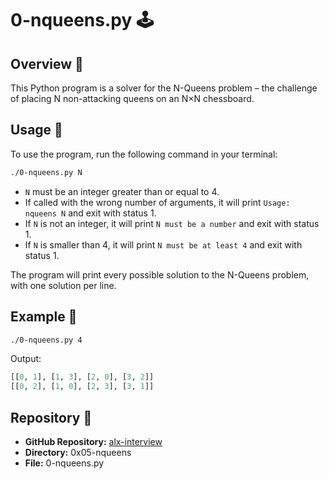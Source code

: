 # 0-nqueens.py 🕹️

## Overview 🚀

This Python program is a solver for the N-Queens problem – the challenge of placing N non-attacking queens on an N×N chessboard.

## Usage 🤖

To use the program, run the following command in your terminal:

```bash
./0-nqueens.py N
```

- `N` must be an integer greater than or equal to 4.
- If called with the wrong number of arguments, it will print `Usage: nqueens N` and exit with status 1.
- If `N` is not an integer, it will print `N must be a number` and exit with status 1.
- If `N` is smaller than 4, it will print `N must be at least 4` and exit with status 1.

The program will print every possible solution to the N-Queens problem, with one solution per line.

## Example 🎲

```bash
./0-nqueens.py 4
```

Output:
```python
[[0, 1], [1, 3], [2, 0], [3, 2]]
[[0, 2], [1, 0], [2, 3], [3, 1]]
```

## Repository 📂

- **GitHub Repository:** [alx-interview](https://github.com/KSI5/alx-interview)
- **Directory:** 0x05-nqueens
- **File:** 0-nqueens.py